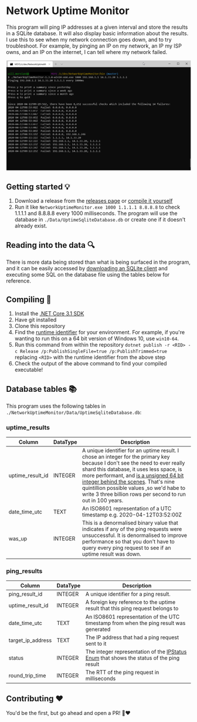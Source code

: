 # Network Uptime Monitor

This program will ping IP addresses at a given interval and store the results in a SQLite database. It will also display basic information about the results. I use this to see when my network connection goes down, and to try troubleshoot. For example, by pinging an IP on my network, an IP my ISP owns, and an IP on the internet, I can tell where my network failed.

![screenshot of the console running NetworkUptimeMonitor.exe](program-running.png)

## Getting started 💡
1. Download a release from the [releases page](https://github.com/un1r8okq/NetworkUptimeMonitor/releases) or [compile it yourself](#Compiling)
1. Run it like `NetworkUptimeMonitor.exe 1000 1.1.1.1 8.8.8.8` to check 1.1.1.1 and 8.8.8.8 every 1000 milliseconds. The program will use the database in `./Data/UptimeSqliteDatabase.db` or create one if it doesn't already exist.

## Reading into the data 🔍
There is more data being stored than what is being surfaced in the program, and it can be easily accessed by [downloading an SQLite client](https://www.sqlite.org/download.html) and executing some SQL on the database file using the tables below for reference.

## Compiling 🔨
1. Install the [.NET Core 3.1 SDK](https://dotnet.microsoft.com/download/dotnet-core/3.1)
1. Have git installed
1. Clone this repository
1. Find the [runtime identifier](https://docs.microsoft.com/en-us/dotnet/core/rid-catalog) for your environment. For example, if you're wanting to run this on a 64 bit version of Windows 10, use `win10-64`.
1. Run this command from within the repository `dotnet publish -r <RID> -c Release /p:PublishSingleFile=true /p:PublishTrimmed=true` replacing `<RID>` with the runtime identifier from the above step
1. Check the output of the above command to find your compiled executable!

## Database tables 📚
This program uses the following tables in `./NetworkUptimeMonitor/Data/UptimeSqliteDatabase.db`:

### uptime_results
| Column           | DataType | Description |
| ---------------- | -------- | ----------- |
| uptime_result_id | INTEGER  | A unique identifier for an uptime result. I chose an integer for the primary key because I don't see the need to ever really shard this database, it uses less space, is more performant, and [is a unsigned 64 bit integer behind the scenes](https://www.sqlitetutorial.net/sqlite-primary-key/). That's nine quintillion possible values ,so we'd habe to write 3 three billion rows per second to run out in 100 years. |
| date_time_utc    | TEXT     | An ISO8601 representation of a UTC timestamp e.g. 2020-04-12T03:52:00Z |
| was_up           | INTEGER  | This is a denormalised binary value that indicates if any of the ping requests were unsuccessful. It is denormalised to improve performance so that you don't have to query every ping request to see if an uptime result was down. |

### ping_results
| Column            | DataType | Description                                                                            |
| ----------------- | -------- | -------------------------------------------------------------------------------------- |
| ping_result_id    | INTEGER  | A unique identifier for a ping result.                                                 |
| uptime_result_id  | INTEGER  | A foreign key reference to the uptime result that this ping request belongs to         |
| date_time_utc     | TEXT     | An ISO8601 representation of the UTC timestamp from when the ping result was generated |
| target_ip_address | TEXT     | The IP address that had a ping request sent to it                                      |
| status            | INTEGER  | The integer representation of the [IPStatus Enum](https://docs.microsoft.com/en-us/dotnet/api/system.net.networkinformation.ipstatus?view=netframework-4.8) that shows the status of the ping result |
| round_trip_time   | INTEGER  | The RTT of the ping request in milliseconds                                            |

## Contributing ❤
You'd be the first, but go ahead and open a PR! 🎉❤

